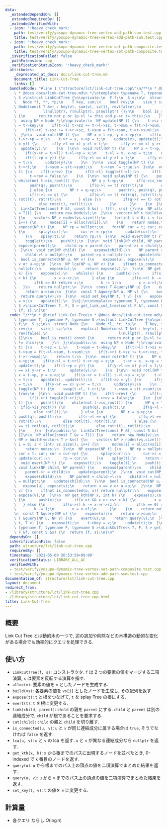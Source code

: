 ```yaml
---
data:
  _extendedDependsOn: []
  _extendedRequiredBy: []
  _extendedVerifiedWith:
  - icon: ':heavy_check_mark:'
    path: test/verify/yosupo-dynamic-tree-vertex-add-path-sum.test.cpp
    title: test/verify/yosupo-dynamic-tree-vertex-add-path-sum.test.cpp
  - icon: ':heavy_check_mark:'
    path: test/verify/yosupo-dynamic-tree-vertex-set-path-composite.test.cpp
    title: test/verify/yosupo-dynamic-tree-vertex-set-path-composite.test.cpp
  _isVerificationFailed: false
  _pathExtension: cpp
  _verificationStatusIcon: ':heavy_check_mark:'
  attributes:
    _deprecated_at_docs: docs/link-cut-tree.md
    document_title: Link-Cut-Tree
    links: []
  bundledCode: "#line 1 \"structure/lct/link-cut-tree.cpp\"\n/**\n * @brief Link-Cut-Tree\n\
    \ * @docs docs/link-cut-tree.md\n */\ntemplate< typename T, typename F, typename\
    \ S >\nstruct LinkCutTree {\n\nprivate:\n  F f;\n  S s;\n\n  struct Node {\n \
    \   Node *l, *r, *p;\n    T key, sum;\n    bool rev;\n    size_t sz;\n\n    explicit\
    \ Node(const T &v) : key(v), sum(v), sz(1), rev(false),\n                    \
    \            l(nullptr), r(nullptr), p(nullptr) {}\n\n    bool is_root() const\
    \ {\n      return not p or (p->l != this and p->r != this);\n    }\n  };\n\npublic:\n\
    \  using NP = Node *;\n\nprivate:\n  NP update(NP t) {\n    t->sz = 1;\n    t->sum\
    \ = t->key;\n    if(t->l) t->sz += t->l->sz, t->sum = f(t->l->sum, t->sum);\n\
    \    if(t->r) t->sz += t->r->sz, t->sum = f(t->sum, t->r->sum);\n    return t;\n\
    \  }\n\n  void rotr(NP t) {\n    NP x = t->p, y = x->p;\n    if((x->l = t->r))\
    \ t->r->p = x;\n    t->r = x, x->p = t;\n    update(x), update(t);\n    if((t->p\
    \ = y)) {\n      if(y->l == x) y->l = t;\n      if(y->r == x) y->r = t;\n    \
    \  update(y);\n    }\n  }\n\n  void rotl(NP t) {\n    NP x = t->p, y = x->p;\n\
    \    if((x->r = t->l)) t->l->p = x;\n    t->l = x, x->p = t;\n    update(x), update(t);\n\
    \    if((t->p = y)) {\n      if(y->l == x) y->l = t;\n      if(y->r == x) y->r\
    \ = t;\n      update(y);\n    }\n  }\n\n  void toggle(NP t) {\n    swap(t->l,\
    \ t->r);\n    t->sum = s(t->sum);\n    t->rev ^= true;\n  }\n\n  void push(NP\
    \ t) {\n    if(t->rev) {\n      if(t->l) toggle(t->l);\n      if(t->r) toggle(t->r);\n\
    \      t->rev = false;\n    }\n  }\n\n  void splay(NP t) {\n    push(t);\n   \
    \ while(not t->is_root()) {\n      NP q = t->p;\n      if(q->is_root()) {\n  \
    \      push(q), push(t);\n        if(q->l == t) rotr(t);\n        else rotl(t);\n\
    \      } else {\n        NP r = q->p;\n        push(r), push(q), push(t);\n  \
    \      if(r->l == q) {\n          if(q->l == t) rotr(q), rotr(t);\n          else\
    \ rotl(t), rotr(t);\n        } else {\n          if(q->r == t) rotl(q), rotl(t);\n\
    \          else rotr(t), rotl(t);\n        }\n      }\n    }\n  }\n\npublic:\n\
    \  LinkCutTree(const F &f, const S &s) : f(f), s(s) {}\n\n  NP alloc(const T &v\
    \ = T()) {\n    return new Node(v);\n  }\n\n  vector< NP > build(vector< T > &vs)\
    \ {\n    vector< NP > nodes(vs.size());\n    for(int i = 0; i < (int) vs.size();\
    \ i++) {\n      nodes[i] = alloc(vs[i]);\n    }\n    return nodes;\n  }\n\n  NP\
    \ expose(NP t) {\n    NP rp = nullptr;\n    for(NP cur = t; cur; cur = cur->p)\
    \ {\n      splay(cur);\n      cur->r = rp;\n      update(cur);\n      rp = cur;\n\
    \    }\n    splay(t);\n    return rp;\n  }\n\n  void evert(NP t) {\n    expose(t);\n\
    \    toggle(t);\n    push(t);\n  }\n\n  void link(NP child, NP parent) {\n   \
    \ expose(parent);\n    child->p = parent;\n    parent->r = child;\n    update(parent);\n\
    \  }\n\n  void cut(NP child) {\n    expose(child);\n    NP parent = child->l;\n\
    \    child->l = nullptr;\n    parent->p = nullptr;\n    update(child);\n  }\n\n\
    \  bool is_connected(NP u, NP v) {\n    expose(u), expose(v);\n    return u ==\
    \ v or u->p;\n  }\n\n  NP lca(NP u, NP v) {\n    if(not is_connected(u, v)) return\
    \ nullptr;\n    expose(u);\n    return expose(v);\n  }\n\n  NP get_kth(NP x, int\
    \ k) {\n    expose(x);\n    while(x) {\n      push(x);\n      if(x->r && x->r->sz\
    \ > k) {\n        x = x->r;\n      } else {\n        if(x->r) k -= x->r->sz;\n\
    \        if(k == 0) return x;\n        k -= 1;\n        x = x->l;\n      }\n \
    \   }\n    return nullptr;\n  }\n\n  const T &query(NP u) {\n    expose(u);\n\
    \    return u->sum;\n  }\n\n  const T &query(NP u, NP v) {\n    evert(u);\n  \
    \  return query(v);\n  }\n\n  void set_key(NP t, T v) {\n    expose(t);\n    t->key\
    \ = v;\n    update(t);\n  }\n};\n\ntemplate< typename T, typename F, typename\
    \ S >\nLinkCutTree< T, F, S > get_link_cut_tree(const F &f, const S &s) {\n  return\
    \ {f, s};\n}\n"
  code: "/**\n * @brief Link-Cut-Tree\n * @docs docs/link-cut-tree.md\n */\ntemplate<\
    \ typename T, typename F, typename S >\nstruct LinkCutTree {\n\nprivate:\n  F\
    \ f;\n  S s;\n\n  struct Node {\n    Node *l, *r, *p;\n    T key, sum;\n    bool\
    \ rev;\n    size_t sz;\n\n    explicit Node(const T &v) : key(v), sum(v), sz(1),\
    \ rev(false),\n                                l(nullptr), r(nullptr), p(nullptr)\
    \ {}\n\n    bool is_root() const {\n      return not p or (p->l != this and p->r\
    \ != this);\n    }\n  };\n\npublic:\n  using NP = Node *;\n\nprivate:\n  NP update(NP\
    \ t) {\n    t->sz = 1;\n    t->sum = t->key;\n    if(t->l) t->sz += t->l->sz,\
    \ t->sum = f(t->l->sum, t->sum);\n    if(t->r) t->sz += t->r->sz, t->sum = f(t->sum,\
    \ t->r->sum);\n    return t;\n  }\n\n  void rotr(NP t) {\n    NP x = t->p, y =\
    \ x->p;\n    if((x->l = t->r)) t->r->p = x;\n    t->r = x, x->p = t;\n    update(x),\
    \ update(t);\n    if((t->p = y)) {\n      if(y->l == x) y->l = t;\n      if(y->r\
    \ == x) y->r = t;\n      update(y);\n    }\n  }\n\n  void rotl(NP t) {\n    NP\
    \ x = t->p, y = x->p;\n    if((x->r = t->l)) t->l->p = x;\n    t->l = x, x->p\
    \ = t;\n    update(x), update(t);\n    if((t->p = y)) {\n      if(y->l == x) y->l\
    \ = t;\n      if(y->r == x) y->r = t;\n      update(y);\n    }\n  }\n\n  void\
    \ toggle(NP t) {\n    swap(t->l, t->r);\n    t->sum = s(t->sum);\n    t->rev ^=\
    \ true;\n  }\n\n  void push(NP t) {\n    if(t->rev) {\n      if(t->l) toggle(t->l);\n\
    \      if(t->r) toggle(t->r);\n      t->rev = false;\n    }\n  }\n\n  void splay(NP\
    \ t) {\n    push(t);\n    while(not t->is_root()) {\n      NP q = t->p;\n    \
    \  if(q->is_root()) {\n        push(q), push(t);\n        if(q->l == t) rotr(t);\n\
    \        else rotl(t);\n      } else {\n        NP r = q->p;\n        push(r),\
    \ push(q), push(t);\n        if(r->l == q) {\n          if(q->l == t) rotr(q),\
    \ rotr(t);\n          else rotl(t), rotr(t);\n        } else {\n          if(q->r\
    \ == t) rotl(q), rotl(t);\n          else rotr(t), rotl(t);\n        }\n     \
    \ }\n    }\n  }\n\npublic:\n  LinkCutTree(const F &f, const S &s) : f(f), s(s)\
    \ {}\n\n  NP alloc(const T &v = T()) {\n    return new Node(v);\n  }\n\n  vector<\
    \ NP > build(vector< T > &vs) {\n    vector< NP > nodes(vs.size());\n    for(int\
    \ i = 0; i < (int) vs.size(); i++) {\n      nodes[i] = alloc(vs[i]);\n    }\n\
    \    return nodes;\n  }\n\n  NP expose(NP t) {\n    NP rp = nullptr;\n    for(NP\
    \ cur = t; cur; cur = cur->p) {\n      splay(cur);\n      cur->r = rp;\n     \
    \ update(cur);\n      rp = cur;\n    }\n    splay(t);\n    return rp;\n  }\n\n\
    \  void evert(NP t) {\n    expose(t);\n    toggle(t);\n    push(t);\n  }\n\n \
    \ void link(NP child, NP parent) {\n    expose(parent);\n    child->p = parent;\n\
    \    parent->r = child;\n    update(parent);\n  }\n\n  void cut(NP child) {\n\
    \    expose(child);\n    NP parent = child->l;\n    child->l = nullptr;\n    parent->p\
    \ = nullptr;\n    update(child);\n  }\n\n  bool is_connected(NP u, NP v) {\n \
    \   expose(u), expose(v);\n    return u == v or u->p;\n  }\n\n  NP lca(NP u, NP\
    \ v) {\n    if(not is_connected(u, v)) return nullptr;\n    expose(u);\n    return\
    \ expose(v);\n  }\n\n  NP get_kth(NP x, int k) {\n    expose(x);\n    while(x)\
    \ {\n      push(x);\n      if(x->r && x->r->sz > k) {\n        x = x->r;\n   \
    \   } else {\n        if(x->r) k -= x->r->sz;\n        if(k == 0) return x;\n\
    \        k -= 1;\n        x = x->l;\n      }\n    }\n    return nullptr;\n  }\n\
    \n  const T &query(NP u) {\n    expose(u);\n    return u->sum;\n  }\n\n  const\
    \ T &query(NP u, NP v) {\n    evert(u);\n    return query(v);\n  }\n\n  void set_key(NP\
    \ t, T v) {\n    expose(t);\n    t->key = v;\n    update(t);\n  }\n};\n\ntemplate<\
    \ typename T, typename F, typename S >\nLinkCutTree< T, F, S > get_link_cut_tree(const\
    \ F &f, const S &s) {\n  return {f, s};\n}\n"
  dependsOn: []
  isVerificationFile: false
  path: structure/lct/link-cut-tree.cpp
  requiredBy: []
  timestamp: '2021-05-09 20:53:58+09:00'
  verificationStatus: LIBRARY_ALL_AC
  verifiedWith:
  - test/verify/yosupo-dynamic-tree-vertex-set-path-composite.test.cpp
  - test/verify/yosupo-dynamic-tree-vertex-add-path-sum.test.cpp
documentation_of: structure/lct/link-cut-tree.cpp
layout: document
redirect_from:
- /library/structure/lct/link-cut-tree.cpp
- /library/structure/lct/link-cut-tree.cpp.html
title: Link-Cut-Tree
---
```

## 概要

Link Cut Tree とは動的木の一つで, 辺の追加や削除などの木構造の動的な変化がある場合でも効率的にクエリを処理できる.


## 使い方

* `LinkCutTree(f, s)`: コンストラクタ. `f` は 2 つの要素の値をマージする二項演算, `s` は要素を反転する演算を指す.
* `alloc(v)`: 要素の値を `v` としたノードを生成する.
* `build(vs)`: 各要素の値を `vs[i]` としたノードを生成し, その配列を返す.
* `expose(t)`: `t` と根をつなげて, `t` を splay Tree の根にする.
* `evert(t)`: `t` を根に変更する.
* `link(child, parent)`: `child` の親を `parent` にする. `child` と `parent` は別の連結成分で, `child` が根であることを要求する.
* `cut(child)`: `child` の親と `child` を切り離す.
* `is_connected(u, v)`: `u` と `v` が同じ連結成分に属する場合は `true`, そうでなければ `false` を返す.
* `lca(u, v)`: `u` と `v` の lca を返す. `u` と `v` が異なる連結成分なら `nullptr` を返す.
* `get_kth(x, k)`: `x` から根までのパスに出現するノードを並べたとき, 0-indexed で `k` 番目のノードを返す.
* `query(u)`: `u` から根までのパス上の頂点の値を二項演算でまとめた結果を返す.
* `query(u, v)`: `u` から `v` までのパス上の頂点の値を二項演算でまとめた結果を返す.
* `set_key(t, v)`: `t` の値を `v` に変更する.

## 計算量

* 各クエリ ならし $O(\log n)$
